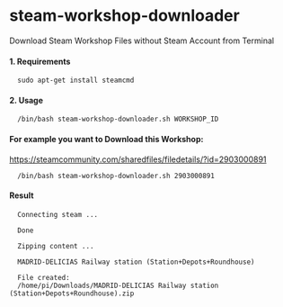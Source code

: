 # steam-workshop-downloader
Download Steam Workshop Files without Steam Account from Terminal

#### 1. Requirements
      sudo apt-get install steamcmd
  
#### 2. Usage
      /bin/bash steam-workshop-downloader.sh WORKSHOP_ID
#### For example you want to Download this Workshop:
https://steamcommunity.com/sharedfiles/filedetails/?id=2903000891
      
      /bin/bash steam-workshop-downloader.sh 2903000891
      
#### Result
      
      Connecting steam ...

      Done

      Zipping content ...

      MADRID-DELICIAS Railway station (Station+Depots+Roundhouse)

      File created:
      /home/pi/Downloads/MADRID-DELICIAS Railway station (Station+Depots+Roundhouse).zip




